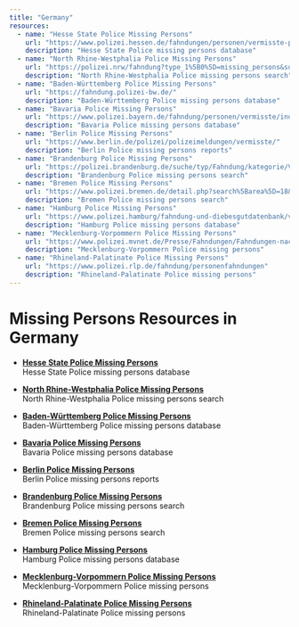 ```yaml
---
title: "Germany"
resources:
  - name: "Hesse State Police Missing Persons"
    url: "https://www.polizei.hessen.de/fahndungen/personen/vermisste-personen/"
    description: "Hesse State Police missing persons database"
  - name: "North Rhine-Westphalia Police Missing Persons"
    url: "https://polizei.nrw/fahndung?type_1%5B0%5D=missing_persons&sort_order=DESC"
    description: "North Rhine-Westphalia Police missing persons search"
  - name: "Baden-Württemberg Police Missing Persons"
    url: "https://fahndung.polizei-bw.de/"
    description: "Baden-Württemberg Police missing persons database"
  - name: "Bavaria Police Missing Persons"
    url: "https://www.polizei.bayern.de/fahndung/personen/vermisste/index.html"
    description: "Bavaria Police missing persons database"
  - name: "Berlin Police Missing Persons"
    url: "https://www.berlin.de/polizei/polizeimeldungen/vermisste/"
    description: "Berlin Police missing persons reports"
  - name: "Brandenburg Police Missing Persons"
    url: "https://polizei.brandenburg.de/suche/typ/Fahndung/kategorie/Vermisste%20Personen"
    description: "Brandenburg Police missing persons search"
  - name: "Bremen Police Missing Persons"
    url: "https://www.polizei.bremen.de/detail.php?search%5Barea%5D=18&search%5Bsend%5D=true&search%5Bvt%5D=vermisst&template=20_search_d"
    description: "Bremen Police missing persons search"
  - name: "Hamburg Police Missing Persons"
    url: "https://www.polizei.hamburg/fahndung-und-diebesgutdatenbank/vermisste-personen-788736"
    description: "Hamburg Police missing persons database"
  - name: "Mecklenburg-Vorpommern Police Missing Persons"
    url: "https://www.polizei.mvnet.de/Presse/Fahndungen/Fahndungen-nach-Personen/"
    description: "Mecklenburg-Vorpommern Police missing persons"
  - name: "Rhineland-Palatinate Police Missing Persons"
    url: "https://www.polizei.rlp.de/fahndung/personenfahndungen"
    description: "Rhineland-Palatinate Police missing persons"
---
```


# Missing Persons Resources in Germany

- **[Hesse State Police Missing Persons](https://www.polizei.hessen.de/fahndungen/personen/vermisste-personen/)**  
  Hesse State Police missing persons database

- **[North Rhine-Westphalia Police Missing Persons](https://polizei.nrw/fahndung?type_1%5B0%5D=missing_persons&sort_order=DESC)**  
  North Rhine-Westphalia Police missing persons search

- **[Baden-Württemberg Police Missing Persons](https://fahndung.polizei-bw.de/)**  
  Baden-Württemberg Police missing persons database

- **[Bavaria Police Missing Persons](https://www.polizei.bayern.de/fahndung/personen/vermisste/index.html)**  
  Bavaria Police missing persons database

- **[Berlin Police Missing Persons](https://www.berlin.de/polizei/polizeimeldungen/vermisste/)**  
  Berlin Police missing persons reports

- **[Brandenburg Police Missing Persons](https://polizei.brandenburg.de/suche/typ/Fahndung/kategorie/Vermisste%20Personen)**  
  Brandenburg Police missing persons search

- **[Bremen Police Missing Persons](https://www.polizei.bremen.de/detail.php?search%5Barea%5D=18&search%5Bsend%5D=true&search%5Bvt%5D=vermisst&template=20_search_d)**  
  Bremen Police missing persons search

- **[Hamburg Police Missing Persons](https://www.polizei.hamburg/fahndung-und-diebesgutdatenbank/vermisste-personen-788736)**  
  Hamburg Police missing persons database

- **[Mecklenburg-Vorpommern Police Missing Persons](https://www.polizei.mvnet.de/Presse/Fahndungen/Fahndungen-nach-Personen/)**  
  Mecklenburg-Vorpommern Police missing persons

- **[Rhineland-Palatinate Police Missing Persons](https://www.polizei.rlp.de/fahndung/personenfahndungen)**  
  Rhineland-Palatinate Police missing persons
